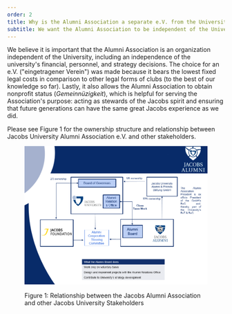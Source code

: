 ```yaml
---
order: 2
title: Why is the Alumni Association a separate e.V. from the University?
subtitle: We want the Alumni Association to be independent of the University. 
---
```


We believe it is important that the Alumni Association is an organization independent of the University, including an independence of the university's financial, personnel, and strategy decisions.
The choice for an e.V. ("eingetragener Verein") was made because it bears the lowest fixed legal costs in comparison to other legal forms of clubs (to the best of our knowledge so far).
Lastly, it also allows the Alumni Association to obtain nonprofit status (*Gemeinnüzigkeit*), which is helpful for serving the Association's purpose: acting as stewards of the Jacobs spirit and ensuring that future generations can have the same great Jacobs experience as we did.

Please see Figure 1 for the ownership structure and relationship between Jacobs University Alumni Association e.V. and other stakeholders.  
<figure>
        <img src="/media/faq/faq_figure_1.png">
        <p>Figure 1: Relationship between the Jacobs Alumni Association and other Jacobs University Stakeholders</p>
</figure>
